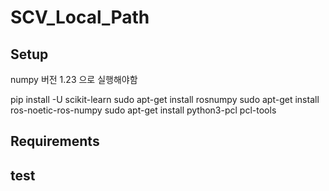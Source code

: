 # SCV_Local_Path

## Setup

numpy 버전 1.23 으로 실행해야함

pip install -U scikit-learn
sudo apt-get install rosnumpy
sudo apt-get install ros-noetic-ros-numpy
sudo apt-get install python3-pcl pcl-tools

## Requirements

## test
